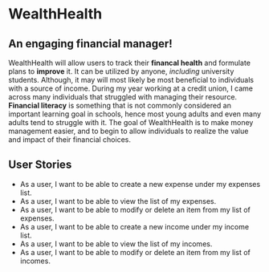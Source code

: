 # WealthHealth

## An engaging financial manager!

WealthHealth will allow users to track their **financal health** and formulate plans to **improve** it. It can be utilized by anyone, *including* university students. Although, it may will most likely be most beneficial to individuals with  a source of income. During my year working at a credit union, I came across many individuals that struggled with managing their resource. **Financial literacy** is something that is not commonly considered an important learning goal in schools, hence most young adults and even many adults tend to struggle with it. The goal of WealthHealth is to make money management easier, and to begin to allow individuals to realize the value and impact of their financial choices.

## User Stories
- As a user, I want to be able to create a new expense under my expenses list.
- As a user, I want to be able to view the list of my expenses.
- As a user, I want to be able to modify or delete an item from my list of expenses.
- As a user, I want to be able to create a new income under my income list.
- As a user, I want to be able to view the list of my incomes.
- As a user, I want to be able to modify or delete an item from my list of incomes.